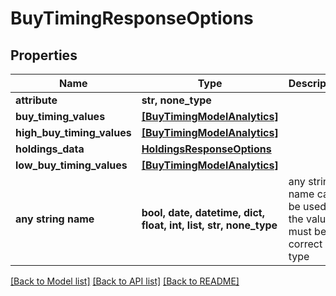 # BuyTimingResponseOptions


## Properties
Name | Type | Description | Notes
------------ | ------------- | ------------- | -------------
**attribute** | **str, none_type** |  | [optional] 
**buy_timing_values** | [**[BuyTimingModelAnalytics]**](BuyTimingModelAnalytics.md) |  | [optional] 
**high_buy_timing_values** | [**[BuyTimingModelAnalytics]**](BuyTimingModelAnalytics.md) |  | [optional] 
**holdings_data** | [**HoldingsResponseOptions**](HoldingsResponseOptions.md) |  | [optional] 
**low_buy_timing_values** | [**[BuyTimingModelAnalytics]**](BuyTimingModelAnalytics.md) |  | [optional] 
**any string name** | **bool, date, datetime, dict, float, int, list, str, none_type** | any string name can be used but the value must be the correct type | [optional]

[[Back to Model list]](../README.md#documentation-for-models) [[Back to API list]](../README.md#documentation-for-api-endpoints) [[Back to README]](../README.md)


